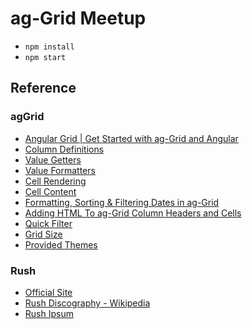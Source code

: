 # ag-Grid Meetup

- `npm install`
- `npm start`

## Reference

### agGrid

- [Angular Grid | Get Started with ag-Grid and Angular](https://www.ag-grid.com/angular-grid/)
- [Column Definitions](https://www.ag-grid.com/javascript-grid-column-definitions/)
- [Value Getters](https://www.ag-grid.com/javascript-grid-value-getters/)
- [Value Formatters](https://www.ag-grid.com/javascript-grid-value-formatters/)
- [Cell Rendering](https://www.ag-grid.com/javascript-grid-cell-rendering/)
- [Cell Content](https://www.ag-grid.com/javascript-grid-rendering-flow/)
- [Formatting, Sorting & Filtering Dates in ag-Grid](https://blog.ag-grid.com/valueformatters-part-2/)
- [Adding HTML To ag-Grid Column Headers and Cells](https://blog.ag-grid.com/adding-hyperlinks-to-the-grid/)
- [Quick Filter](https://www.ag-grid.com/javascript-grid-filter-quick/)
- [Grid Size](https://www.ag-grid.com/javascript-grid-width-and-height/)
- [Provided Themes](https://www.ag-grid.com/javascript-grid-themes-provided/)

### Rush

- [Official Site](https://rush.com)
- [Rush Discography - Wikipedia](https://en.wikipedia.org/wiki/Rush_discography)
- [Rush Ipsum](https://rushipsum.herokuapp.com)
